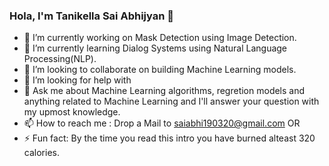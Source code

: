 ### Hola, I'm Tanikella Sai Abhijyan 👋

- 🔭 I’m currently working on Mask Detection using Image Detection.
- 🌱 I’m currently learning Dialog Systems using Natural Language Processing(NLP). 
- 👯 I’m looking to collaborate on building Machine Learning models.
- 🤔 I’m looking for help with 
- 💬 Ask me about Machine Learning algorithms, regretion models and anything related to Machine Learning and I'll answer your question with my upmost knowledge.
- 📫 How to reach me : Drop a Mail to saiabhi190320@gmail.com OR  
- ⚡ Fun fact: By the time you read this intro you have burned alteast 320 calories.

